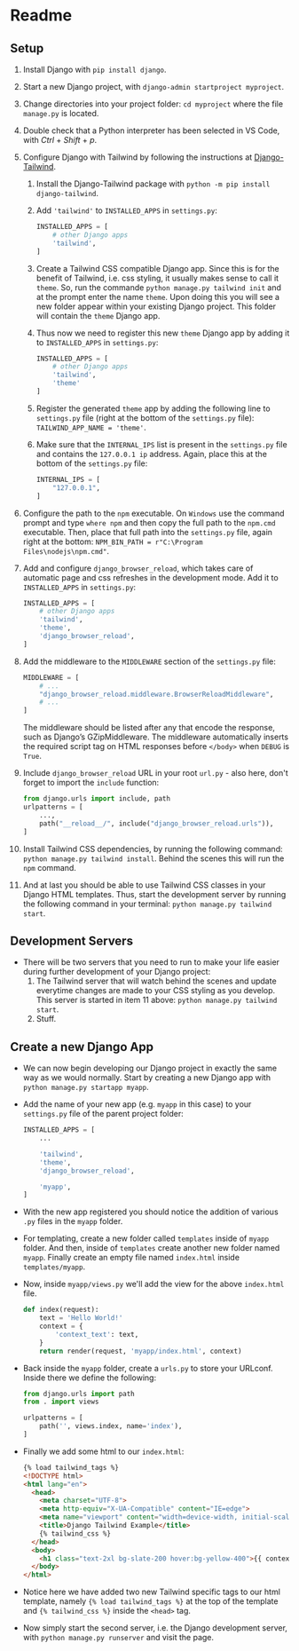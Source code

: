 # Readme

## Setup

1. Install Django with `pip install django`.
2. Start a new Django project, with `django-admin startproject myproject`.
3. Change directories into your project folder: `cd myproject` where the file `manage.py` is located.
4. Double check that a Python interpreter has been selected in VS Code, with _Ctrl_ + _Shift_ + _p_.
5. Configure Django with Tailwind by following the instructions at [Django-Tailwind](https://django-tailwind.readthedocs.io/en/latest/installation.html).
   1. Install the Django-Tailwind package with `python -m pip install django-tailwind`.
   2. Add `'tailwind'` to `INSTALLED_APPS` in `settings.py`:

      ```python
      INSTALLED_APPS = [
          # other Django apps
          'tailwind',
      ]
      ```

   3. Create a Tailwind CSS compatible Django app. Since this is for the benefit of Tailwind, i.e. css styling, it usually makes sense to call it `theme`. So, run the commande `python manage.py tailwind init` and at the prompt enter the name `theme`. Upon doing this you will see a new folder appear within your existing Django project. This folder will contain the `theme` Django app.
   4. Thus now we need to register this new `theme` Django app by adding it to `INSTALLED_APPS` in `settings.py`:

       ```python
       INSTALLED_APPS = [
           # other Django apps
           'tailwind',
           'theme'
       ]
       ```

   5. Register the generated `theme` app by adding the following line to `settings.py` file (right at the bottom of the `settings.py` file): `TAILWIND_APP_NAME = 'theme'`.
   6. Make sure that the `INTERNAL_IPS` list is present in the `settings.py` file and contains the `127.0.0.1 ip` address. Again, place this at the bottom of the `settings.py` file:

      ```python
      INTERNAL_IPS = [
          "127.0.0.1",
      ]
      ```

6. Configure the path to the `npm` executable. On `Windows` use the command prompt and type `where npm` and then copy the full path to the `npm.cmd` executable. Then, place that full path into the `settings.py` file, again right at the bottom: `NPM_BIN_PATH = r"C:\Program Files\nodejs\npm.cmd"`.
7. Add and configure `django_browser_reload`, which takes care of automatic page and css refreshes in the development mode. Add it to `INSTALLED_APPS` in `settings.py`:

   ```python
   INSTALLED_APPS = [
       # other Django apps
       'tailwind',
       'theme',
       'django_browser_reload',
   ]

8. Add the middleware to the `MIDDLEWARE` section of the `settings.py` file:

   ```python
   MIDDLEWARE = [
       # ...
       "django_browser_reload.middleware.BrowserReloadMiddleware",
       # ...
   ]
   ```

   The middleware should be listed after any that encode the response, such as Django’s GZipMiddleware. The middleware automatically inserts the required script tag on HTML responses before `</body>` when `DEBUG` is `True`.

9. Include `django_browser_reload` URL in your root `url.py` - also here, don't forget to import the `include` function:

   ```python
   from django.urls import include, path
   urlpatterns = [
       ...,
       path("__reload__/", include("django_browser_reload.urls")),
   ]
   ```

10. Install Tailwind CSS dependencies, by running the following command: `python manage.py tailwind install`. Behind the scenes this will run the `npm` command.
11. And at last you should be able to use Tailwind CSS classes in your Django HTML templates. Thus, start the development server by running the following command in your terminal: `python manage.py tailwind start`.

## Development Servers

* There will be two servers that you need to run to make your life easier during further development of your Django project:
  1. The Tailwind server that will watch behind the scenes and update everytime changes are made to your CSS styling as you develop. This server is started in item 11 above: `python manage.py tailwind start`.
  2. Stuff.

## Create a new Django App

* We can now begin developing our Django project in exactly the same way as we would normally. Start by creating a new Django app with `python manage.py startapp myapp`.
* Add the name of your new app (e.g. `myapp` in this case) to your `settings.py` file of the parent project folder:

  ```python
  INSTALLED_APPS = [
      ...

      'tailwind',
      'theme',
      'django_browser_reload',

      'myapp',
  ]
  ```
* With the new app registered you should notice the addition of various `.py` files in the `myapp` folder.
* For templating, create a new folder called `templates` inside of `myapp` folder. And then, inside of `templates` create another new folder named `myapp`. Finally create an empty file named `index.html` inside `templates/myapp`.
* Now, inside `myapp/views.py` we'll add the view for the above `index.html` file.

  ```python
  def index(request):
      text = 'Hello World!'
      context = {
          'context_text': text,
      }
      return render(request, 'myapp/index.html', context)
  ```

* Back inside the `myapp` folder, create a `urls.py` to store your URLconf. Inside there we define the following:

  ```python
  from django.urls import path
  from . import views

  urlpatterns = [
      path('', views.index, name='index'),
  ]
  ```

* Finally we add some html to our `index.html`:

  ```html
  {% load tailwind_tags %}
  <!DOCTYPE html>
  <html lang="en">
    <head>
      <meta charset="UTF-8">
      <meta http-equiv="X-UA-Compatible" content="IE=edge">
      <meta name="viewport" content="width=device-width, initial-scale=1">
      <title>Django Tailwind Example</title>
      {% tailwind_css %}
    </head>
    <body>
      <h1 class="text-2xl bg-slate-200 hover:bg-yellow-400">{{ context_text }}</h1>
    </body>
  </html>
  ```

* Notice here we have added two new Tailwind specific tags to our html template, namely `{% load tailwind_tags %}` at the top of the template and `{% tailwind_css %}` inside the `<head>` tag.
* Now simply start the second server, i.e. the Django development server, with `python manage.py runserver` and visit the page.
